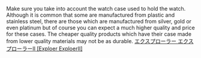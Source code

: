 Make sure you take into account the watch case used to hold the watch. Although it is common that some are manufactured from plastic and stainless steel, there are those which are manufactured from silver, gold or even platinum but of course you can expect a much higher quality and price for these cases. The cheaper quality products which have their case made from lower quality materials may not be as durable.
 <a href="http://www.hiwaflow.com/shoponlinejp.asp?cheap=products-c220.html" title="エクスプローラー エクスプローラーII [Exploer ExploerII]">エクスプローラー エクスプローラーII [Exploer ExploerII]</a>